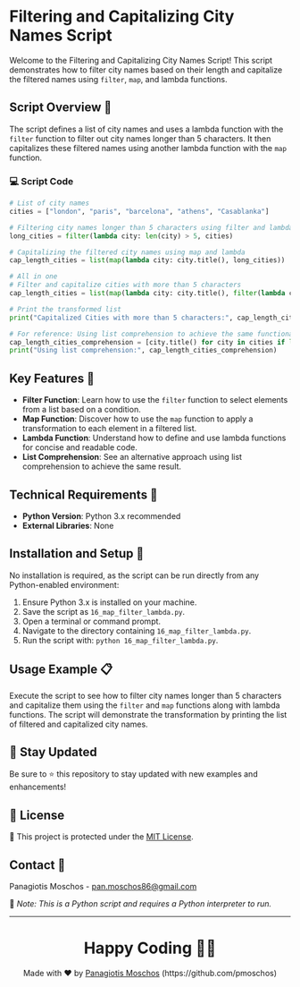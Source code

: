 # Filtering and Capitalizing City Names Script

Welcome to the Filtering and Capitalizing City Names Script! This script demonstrates how to filter city names based on their length and capitalize the filtered names using `filter`, `map`, and lambda functions.

## Script Overview 📘

The script defines a list of city names and uses a lambda function with the `filter` function to filter out city names longer than 5 characters. It then capitalizes these filtered names using another lambda function with the `map` function.

### :computer: Script Code

```python
# List of city names
cities = ["london", "paris", "barcelona", "athens", "Casablanka"]

# Filtering city names longer than 5 characters using filter and lambda
long_cities = filter(lambda city: len(city) > 5, cities)

# Capitalizing the filtered city names using map and lambda
cap_length_cities = list(map(lambda city: city.title(), long_cities))

# All in one
# Filter and capitalize cities with more than 5 characters
cap_length_cities = list(map(lambda city: city.title(), filter(lambda city: len(city) > 5, cities)))

# Print the transformed list
print("Capitalized Cities with more than 5 characters:", cap_length_cities)

# For reference: Using list comprehension to achieve the same functionality
cap_length_cities_comprehension = [city.title() for city in cities if len(city) > 5]
print("Using list comprehension:", cap_length_cities_comprehension)
```

## Key Features 🌟

- **Filter Function**: Learn how to use the `filter` function to select elements from a list based on a condition.
- **Map Function**: Discover how to use the `map` function to apply a transformation to each element in a filtered list.
- **Lambda Function**: Understand how to define and use lambda functions for concise and readable code.
- **List Comprehension**: See an alternative approach using list comprehension to achieve the same result.

## Technical Requirements 🔧

- **Python Version**: Python 3.x recommended
- **External Libraries**: None

## Installation and Setup 🚀

No installation is required, as the script can be run directly from any Python-enabled environment:

1. Ensure Python 3.x is installed on your machine.
2. Save the script as `16_map_filter_lambda.py`.
3. Open a terminal or command prompt.
4. Navigate to the directory containing `16_map_filter_lambda.py`.
5. Run the script with: `python 16_map_filter_lambda.py`.

## Usage Example 📋

Execute the script to see how to filter city names longer than 5 characters and capitalize them using the `filter` and `map` functions along with lambda functions. The script will demonstrate the transformation by printing the list of filtered and capitalized city names.

## 📢 Stay Updated

Be sure to ⭐ this repository to stay updated with new examples and enhancements!

## 📄 License
🔐 This project is protected under the [MIT License](https://mit-license.org/).


## Contact 📧
Panagiotis Moschos - pan.moschos86@gmail.com

🔗 *Note: This is a Python script and requires a Python interpreter to run.*

---
<h1 align=center>Happy Coding 👨‍💻 </h1>

<p align="center">
  Made with ❤️ by 
  <a href="https://www.linkedin.com/in/panagiotis-moschos" target="_blank">
  Panagiotis Moschos</a> (https://github.com/pmoschos)
</p>
